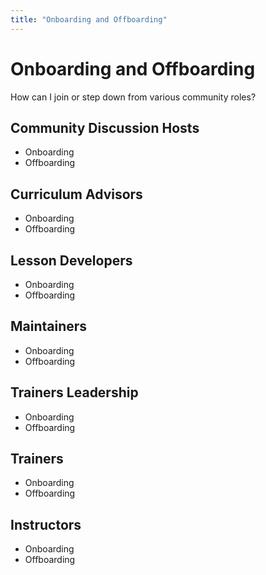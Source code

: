 ```yaml
---
title: "Onboarding and Offboarding"
---
```


# Onboarding and Offboarding

How can I join or step down from various community roles?

## Community Discussion Hosts

* Onboarding
* Offboarding

## Curriculum Advisors

* Onboarding
* Offboarding

## Lesson Developers

* Onboarding
* Offboarding

## Maintainers

* Onboarding
* Offboarding

## Trainers Leadership

* Onboarding
* Offboarding

## Trainers

* Onboarding
* Offboarding

## Instructors

* Onboarding
* Offboarding
